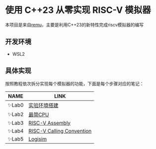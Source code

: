 # 使用 C++23 从零实现 RISC-V 模拟器

本项目是来自[remu](https://github.com/weijiew/remu)，主要是利用C++23的新特性完成riscv模拟器的编写

## 开发环境
-   WSL2

## 具体实现
按照教程依次拆分实现每个模拟器的功能，下面是每个步骤对应的笔记：

| NAME | LINK |
| ------ | ------ |
| ✨Lab0 | [实验环境搭建](./note/lab0.md) |
| ✨Lab2 | [最简CPU](./note/lab1.md) |
| ✨Lab3| [RISC-V Assembly](https://github.com/Taoger-Xu/cs61c-22FA/tree/master/labs/lab03) |
| ✨Lab4| [RISC-V Calling Convention](https://github.com/Taoger-Xu/cs61c-22FA/tree/master/labs/lab04) |
| ✨Lab5| [Logisim](https://github.com/Taoger-Xu/cs61c-22FA/tree/master/labs/lab05) |
